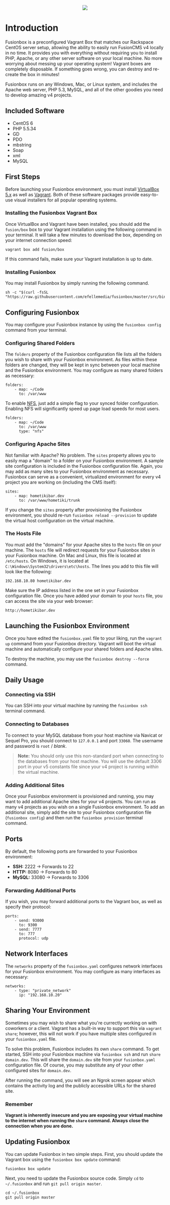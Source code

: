 <p align="center"><img src="fusionbox.png"></p>

# Introduction
Fusionbox is a preconfigured Vagrant Box that matches our Rackspace CentOS server setup, allowing the ability to easily run FusionCMS v4 locally in no time. It provides you with everything  without requiring you to install PHP, Apache, or any other server software on your local machine. No more worrying about messing up your operating system! Vagrant boxes are completely disposable. If something goes wrong, you can destroy and re-create the box in minutes!

Fusionbox runs on any Windows, Mac, or Linux system, and includes the Apache web server, PHP 5.3, MySQL, and all of the other goodies you need to develop amazing v4 projects.

## Included Software
- CentOS 6
- PHP 5.5.34
 - GD
 - PDO
 - mbstring
 - Soap
 - xml
- MySQL

## First Steps
Before launching your Fusionbox environment, you must install [VirtualBox 5.x](https://www.virtualbox.org) as well as [Vagrant](https://www.vagrantup.com). Both of these software packages provide easy-to-use visual installers for all popular operating systems.

### Installing the Fusionbox Vagrant Box
Once VirtualBox and Vagrant have been installed, you should add the `fusion/box` box to your Vagrant installation using the following command in your terminal. It will take a few minutes to download the box, depending on your internet connection speed:

```
vagrant box add fusion/box
```

If this command fails, make sure your Vagrant installation is up to date.

### Installing Fusionbox
You may install Fusionbox by simply running the following command.

```
sh -c "$(curl -fsSL "https://raw.githubusercontent.com/efellemedia/fusionbox/master/src/bin/install")"
```

## Configuring Fusionbox
You may configure your Fusionbox instance by using the `fusionbox config` command from your terminal.

### Configuring Shared Folders
The `folders` property of the Fusionbox configuration file lists all the folders you wish to share with your Fusionbox environment. As files within these folders are changed, they will be kept in sync between your local machine and the Fusionbox environment. You may configure as many shared folders as necessary:

```
folders:
    - map: ~/Code
      to: /var/www
```

To enable [NFS](https://www.vagrantup.com/docs/synced-folders/nfs.html), just add a simple flag to your synced folder configuration. Enabling NFS will significantly speed up page load speeds for most users.

```
folders:
    - map: ~/Code
      to: /var/www
      type: "nfs"
```

### Configuring Apache Sites
Not familiar with Apache? No problem. The `sites` property allows you to easily map a "domain" to a folder on your Fusionbox environment. A sample site configuration is included in the Fusionbox configuration file. Again, you may add as many sites to your Fusionbox environment as necessary. Fusionbox can serve as a convenient, virtualized environment for every v4 project you are working on (including the CMS itself):

```
sites:
    - map: hometikibar.dev
      to: /var/www/hometiki/trunk
```

If you change the `sites` property after provisioning the Fusionbox environment, you should re-run `fusionbox reload --provision` to update the virtual host configuration on the virtual machine.

### The Hosts File
You must add the "domains" for your Apache sites to the `hosts` file on your machine. The `hosts` file will redirect requests for your Fusionbox sites in your Fusionbox machine. On Mac and Linux, this file is located at `/etc/hosts`. On Windows, it is located at `C:\Windows\System32\drivers\etc\hosts`. The lines you add to this file will look like the following:

```
192.168.10.80 hometikibar.dev
```

Make sure the IP address listed in the one set in your Fusionbox configuration file. Once you have added your domain to your `hosts` file, you can access the site via your web browser:

```
http://hometikibar.dev
```

## Launching the Fusionbox Environment
Once you have edited the `fusionbox.yaml` file to your liking, run the `vagrant up` command from your Fusionbox directory. Vagrant will boot the virtual machine and automatically configure your shared folders and Apache sites.

To destroy the machine, you may use the `fusionbox destroy --force` command.

## Daily Usage

### Connecting via SSH
You can SSH into your virtual machine by running the `fusionbox ssh` terminal command.

### Connecting to Databases
To connect to your MySQL database from your host machine via Navicat or Sequel Pro, you should connect to `127.0.0.1` and port `33060`. The username and password is `root` / *blank*.

> **Note:** You should only use this non-standard port when connecting to the databases from your host machine. You will use the default 3306 port in your v5 constants file since your v4 project is running *within* the virtual machine.

### Adding Additional Sites
Once your Fusionbox environment is provisioned and running, you may want to add additional Apache sites for your v4 projects. You can run as many v4 projects as you wish on a single Fusionbox environment. To add an additional site, simply add the site to your Fusionbox configuration file (`fusionbox config`) and then run the `fusionbox provision` terminal command.

## Ports
By default, the following ports are forwarded to your Fusionbox environment:

- **SSH:** 2222 → Forwards to 22
- **HTTP:** 8080 → Forwards to 80
- **MySQL:** 33080 → Forwards to 3306

### Forwarding Additional Ports
If you wish, you may forward additional ports to the Vagrant box, as well as specify their protocol:

```
ports:
    - send: 93000
      to: 9300
    - send: 7777
      to: 777
      protocol: udp
```

## Network Interfaces
The `networks` property of the `fusionbox.yaml` configures network interfaces for your Fusionbox environment. You may configure as many interfaces as necessary:

```
networks:
    - type: "private_network"
      ip: "192.168.10.20"
```

## Sharing Your Environment
Sometimes you may wish to share what you're currectly working on with coworkers or a client. Vagrant has a built-in way to support this via `vagrant share`; however, this will not work if you have multiple sites configured in your `fusionbox.yaml` file.

To solve this problem, Fusionbox includes its own `share` command. To get started, SSH into your Fusionbox machine via `fusionbox ssh` and run `share domain.dev`. This will share the `domain.dev` site from your `fusionbox.yaml` configuration file. Of course, you may substitute any of your other configured sites for `domain.dev`.

After running the command, you will see an Ngrok screen appear which contains the activity log and the publicly accessible URLs for the shared site.

### Remember
**Vagrant is inherently insecure and you are exposing your virtual machine to the internet when running the `share` command. Always close the connection when you are done.**

## Updating Fusionbox
You can update Fusionbox in two simple steps. First, you should update the Vagrant box using the `fusionbox box update` command:

```
fusionbox box update
```

Next, you need to update the Fusionbox source code. Simply `cd` to `~/.fusionbox` and run `git pull origin master`.

```
cd ~/.fusionbox
git pull origin master
```
